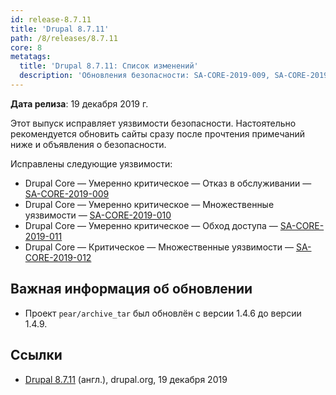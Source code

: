 ```yaml
---
id: release-8.7.11
title: 'Drupal 8.7.11'
path: /8/releases/8.7.11
core: 8
metatags:
  title: 'Drupal 8.7.11: Список изменений'
  description: 'Обновления безопасности: SA-CORE-2019-009, SA-CORE-2019-010, SA-CORE-2019-011, SA-CORE-2019-012.'
---
```


**Дата релиза**: 19 декабря 2019 г.

Этот выпуск исправляет уязвимости безопасности. Настоятельно рекомендуется обновить сайты сразу после прочтения примечаний ниже и объявления о безопасности.

Исправлены следующие уязвимости:

- Drupal Core — Умеренно критическое — Отказ в обслуживании — [SA-CORE-2019-009](../../security/advisory/sa-core-2019-009.md)
- Drupal Core — Умеренно критическое — Множественные уязвимости — [SA-CORE-2019-010](../../security/advisory/sa-core-2019-010.md)
- Drupal Core — Умеренно критическое — Обход доступа — [SA-CORE-2019-011](../../security/advisory/sa-core-2019-011.md)
- Drupal Core — Критическое — Множественные уязвимости — [SA-CORE-2019-012](../../security/advisory/sa-core-2019-012.md)

## Важная информация об обновлении

- Проект `pear/archive_tar` был обновлён с версии 1.4.6 до версии 1.4.9.

## Ссылки

- [Drupal 8.7.11](https://www.drupal.org/project/drupal/releases/8.7.11) (англ.), drupal.org, 19 декабря 2019
